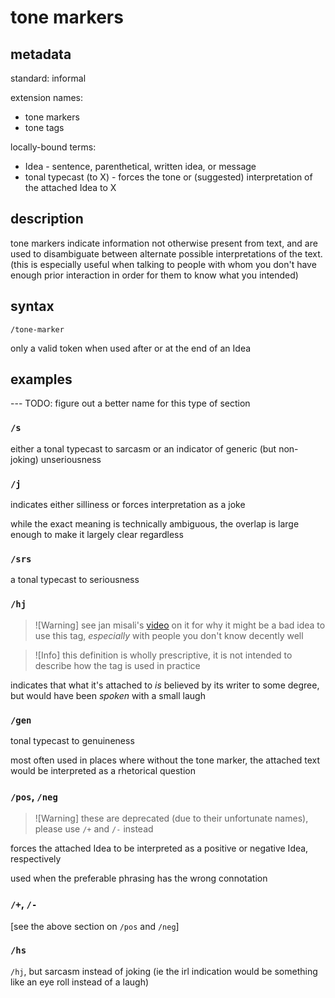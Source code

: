 # tone markers

## metadata

standard: informal

extension names:
- tone markers
- tone tags

locally-bound terms:
- Idea - sentence, parenthetical, written idea, or message
- tonal typecast (to X) - forces the tone or (suggested) interpretation of the attached Idea to X

## description

tone markers indicate information not otherwise present from text,
and are used to disambiguate between alternate possible interpretations of the text.
(this is especially useful when talking to people with whom you don't have enough prior interaction in order for them to know what you intended)

## syntax

`/tone-marker`

only a valid token when used after or at the end of an Idea

## examples

--- TODO: figure out a better name for this type of section

### `/s`

either a tonal typecast to sarcasm or an indicator of generic (but non-joking) unseriousness

### `/j`

indicates either silliness or forces interpretation as a joke

while the exact meaning is technically ambiguous,
the overlap is large enough to make it largely clear regardless

### `/srs`

a tonal typecast to seriousness

### `/hj`

> ![Warning]
> see jan misali's [video](https://www.youtube.com/watch?v=3bYXy1jT3m8) on it for why it might be a bad idea to use this tag, *especially* with people you don't know decently well

> ![Info]
> this definition is wholly prescriptive, it is not intended to describe how the tag is used in practice

indicates that what it's attached to *is* believed by its writer to some degree,
but would have been *spoken* with a small laugh

### `/gen`

tonal typecast to genuineness

most often used in places where without the tone marker,
the attached text would be interpreted as a rhetorical question

### `/pos`, `/neg`

> ![Warning]
> these are deprecated (due to their unfortunate names), please use `/+` and `/-` instead

forces the attached Idea to be interpreted as a positive or negative Idea, respectively

used when the preferable phrasing has the wrong connotation

### `/+`, `/-`

[see the above section on `/pos` and `/neg`]

### `/hs`

`/hj`, but sarcasm instead of joking (ie the irl indication would be something like an eye roll instead of a laugh)
